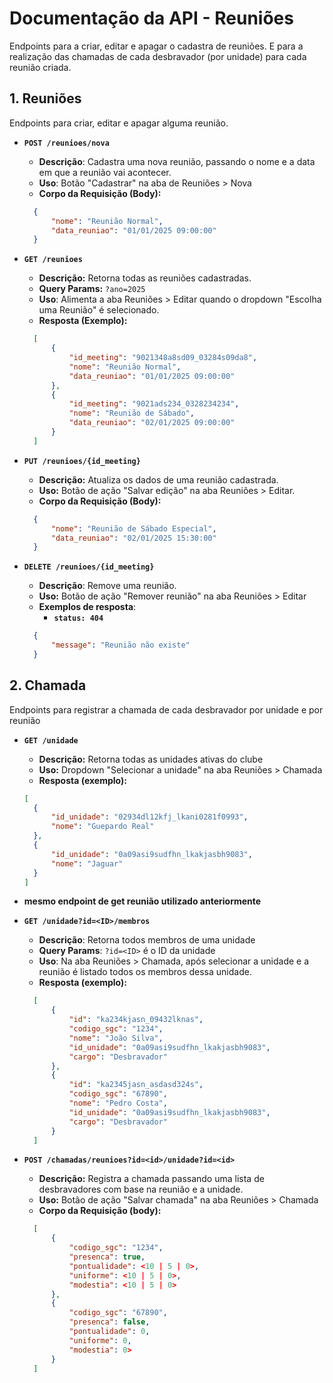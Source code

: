 # Documentação da API - Reuniões

Endpoints para a criar, editar e apagar o cadastra de reuniões. E para a realização das chamadas de cada desbravador (por unidade) para cada reunião criada.

## 1. Reuniões

Endpoints para criar, editar e apagar alguma reunião.

* **`POST /reunioes/nova`**
  * **Descrição**: Cadastra uma nova reunião, passando o nome e a data em que a reunião vai acontecer.
  * **Uso**: Botão "Cadastrar" na aba de Reuniões > Nova
  * **Corpo da Requisição (Body):**
  
  ```json
    {
        "nome": "Reunião Normal",
        "data_reuniao": "01/01/2025 09:00:00"
    }
  ```

* **`GET /reunioes`**
  * **Descrição:** Retorna todas as reuniões cadastradas.
  * **Query Params:** `?ano=2025`
  * **Uso**: Alimenta a aba Reuniões > Editar quando o dropdown "Escolha uma Reunião" é selecionado.
  * **Resposta (Exemplo):**

  ```json
    [
        {
            "id_meeting": "9021348a8sd09_03284s09da8",
            "nome": "Reunião Normal",
            "data_reuniao": "01/01/2025 09:00:00"
        },
        {
            "id_meeting": "9021ads234_0328234234",
            "nome": "Reunião de Sábado",
            "data_reuniao": "02/01/2025 09:00:00"
        }
    ]
  ```

* **`PUT /reunioes/{id_meeting}`**
  * **Descrição:** Atualiza os dados de uma reunião cadastrada.
  * **Uso:** Botão de ação "Salvar edição" na aba Reuniões > Editar.
  * **Corpo da Requisição (Body):**

  ```json
    {
        "nome": "Reunião de Sábado Especial",
        "data_reuniao": "02/01/2025 15:30:00"
    }
  ```

* **`DELETE /reunioes/{id_meeting}`**
  * **Descrição**: Remove uma reunião.
  * **Uso:** Botão de ação "Remover reunião" na aba Reuniões > Editar
  * **Exemplos de resposta**:
    * **`status: 404`**
  
  ```json
    {        
        "message": "Reunião não existe"
    }
  ```

## 2. Chamada

Endpoints para registrar a chamada de cada desbravador por unidade e por reunião

* **`GET /unidade`**
  * **Descrição:** Retorna todas as unidades ativas do clube
  * **Uso:** Dropdown "Selecionar a unidade" na aba Reuniões > Chamada
  * **Resposta (exemplo):**

  ```json
  [
    {
        "id_unidade": "02934dl12kfj_lkani0281f0993",
        "nome": "Guepardo Real"
    },
    {
        "id_unidade": "0a09asi9sudfhn_lkakjasbh9083",
        "nome": "Jaguar"
    }
  ]
  ```

* **mesmo endpoint de get reunião utilizado anteriormente**

* **`GET /unidade?id=<ID>/membros`**
  * **Descrição**: Retorna todos membros de uma unidade
  * **Query Params**: `?id=<ID>` é o ID da unidade
  * **Uso**: Na aba Reuniões > Chamada, após selecionar a unidade e a reunião é listado todos os membros dessa unidade.
  * **Resposta (exemplo):**

  ```json
    [
        {
            "id": "ka234kjasn_09432lknas",
            "codigo_sgc": "1234",
            "nome": "João Silva",
            "id_unidade": "0a09asi9sudfhn_lkakjasbh9083",
            "cargo": "Desbravador"
        },
        {
            "id": "ka2345jasn_asdasd324s",
            "codigo_sgc": "67890",
            "nome": "Pedro Costa",
            "id_unidade": "0a09asi9sudfhn_lkakjasbh9083",
            "cargo": "Desbravador"
        }
    ]
  ```

* **`POST /chamadas/reunioes?id=<id>/unidade?id=<id>`**
  * **Descrição:** Registra a chamada passando uma lista de desbravadores com base na reunião e a unidade.
  * **Uso:** Botão de ação "Salvar chamada" na aba Reuniões > Chamada
  * **Corpo da Requisição (body):**

  ```json
    [
        {
            "codigo_sgc": "1234",
            "presenca": true,
            "pontualidade": <10 | 5 | 0>,
            "uniforme": <10 | 5 | 0>,
            "modestia": <10 | 5 | 0>
        },
        {
            "codigo_sgc": "67890",
            "presenca": false,
            "pontualidade": 0,
            "uniforme": 0,
            "modestia": 0>
        }
    ]
  ```
